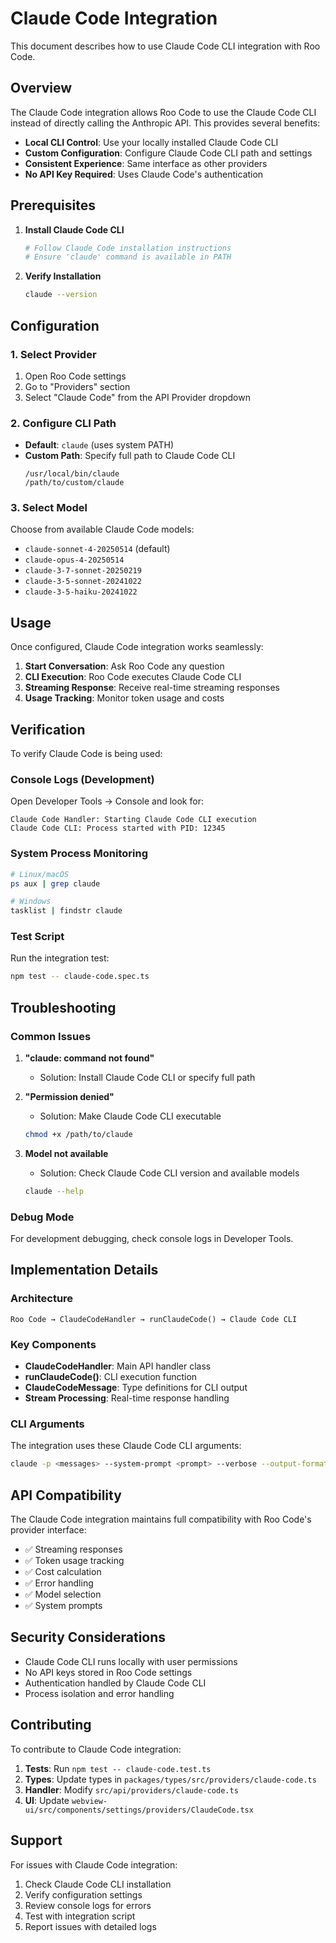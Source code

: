 # Claude Code Integration

This document describes how to use Claude Code CLI integration with Roo Code.

## Overview

The Claude Code integration allows Roo Code to use the Claude Code CLI instead of directly calling the Anthropic API. This provides several benefits:

- **Local CLI Control**: Use your locally installed Claude Code CLI
- **Custom Configuration**: Configure Claude Code CLI path and settings
- **Consistent Experience**: Same interface as other providers
- **No API Key Required**: Uses Claude Code's authentication

## Prerequisites

1. **Install Claude Code CLI**

    ```bash
    # Follow Claude Code installation instructions
    # Ensure 'claude' command is available in PATH
    ```

2. **Verify Installation**
    ```bash
    claude --version
    ```

## Configuration

### 1. Select Provider

1. Open Roo Code settings
2. Go to "Providers" section
3. Select "Claude Code" from the API Provider dropdown

### 2. Configure CLI Path

- **Default**: `claude` (uses system PATH)
- **Custom Path**: Specify full path to Claude Code CLI
    ```
    /usr/local/bin/claude
    /path/to/custom/claude
    ```

### 3. Select Model

Choose from available Claude Code models:

- `claude-sonnet-4-20250514` (default)
- `claude-opus-4-20250514`
- `claude-3-7-sonnet-20250219`
- `claude-3-5-sonnet-20241022`
- `claude-3-5-haiku-20241022`

## Usage

Once configured, Claude Code integration works seamlessly:

1. **Start Conversation**: Ask Roo Code any question
2. **CLI Execution**: Roo Code executes Claude Code CLI
3. **Streaming Response**: Receive real-time streaming responses
4. **Usage Tracking**: Monitor token usage and costs

## Verification

To verify Claude Code is being used:

### Console Logs (Development)

Open Developer Tools → Console and look for:

```
Claude Code Handler: Starting Claude Code CLI execution
Claude Code CLI: Process started with PID: 12345
```

### System Process Monitoring

```bash
# Linux/macOS
ps aux | grep claude

# Windows
tasklist | findstr claude
```

### Test Script

Run the integration test:

```bash
npm test -- claude-code.spec.ts
```

## Troubleshooting

### Common Issues

1. **"claude: command not found"**

    - Solution: Install Claude Code CLI or specify full path

2. **"Permission denied"**

    - Solution: Make Claude Code CLI executable

    ```bash
    chmod +x /path/to/claude
    ```

3. **Model not available**
    - Solution: Check Claude Code CLI version and available models
    ```bash
    claude --help
    ```

### Debug Mode

For development debugging, check console logs in Developer Tools.

## Implementation Details

### Architecture

```
Roo Code → ClaudeCodeHandler → runClaudeCode() → Claude Code CLI
```

### Key Components

- **ClaudeCodeHandler**: Main API handler class
- **runClaudeCode()**: CLI execution function
- **ClaudeCodeMessage**: Type definitions for CLI output
- **Stream Processing**: Real-time response handling

### CLI Arguments

The integration uses these Claude Code CLI arguments:

```bash
claude -p <messages> --system-prompt <prompt> --verbose --output-format stream-json --max-turns 1 --model <model>
```

## API Compatibility

The Claude Code integration maintains full compatibility with Roo Code's provider interface:

- ✅ Streaming responses
- ✅ Token usage tracking
- ✅ Cost calculation
- ✅ Error handling
- ✅ Model selection
- ✅ System prompts

## Security Considerations

- Claude Code CLI runs locally with user permissions
- No API keys stored in Roo Code settings
- Authentication handled by Claude Code CLI
- Process isolation and error handling

## Contributing

To contribute to Claude Code integration:

1. **Tests**: Run `npm test -- claude-code.test.ts`
2. **Types**: Update types in `packages/types/src/providers/claude-code.ts`
3. **Handler**: Modify `src/api/providers/claude-code.ts`
4. **UI**: Update `webview-ui/src/components/settings/providers/ClaudeCode.tsx`

## Support

For issues with Claude Code integration:

1. Check Claude Code CLI installation
2. Verify configuration settings
3. Review console logs for errors
4. Test with integration script
5. Report issues with detailed logs
